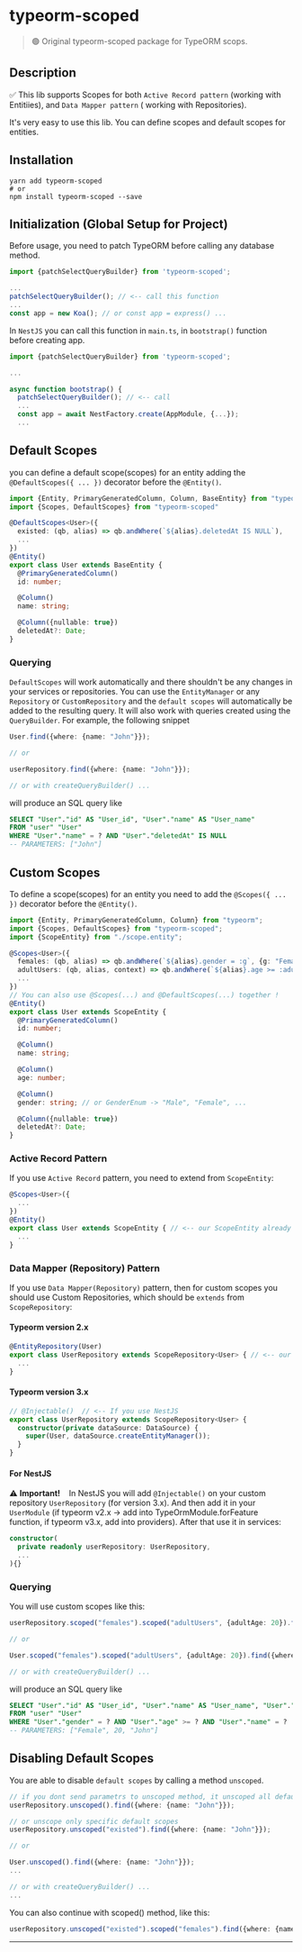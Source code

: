 # typeorm-scoped

> 🟢 Original typeorm-scoped package for TypeORM scops.

## Description

✅ This lib supports Scopes for both `Active Record pattern` (working with Entitiies), and `Data Mapper pattern` (
working with Repositories).

It's very easy to use this lib.
You can define scopes and default scopes for entities.

## Installation

```shell
yarn add typeorm-scoped
# or
npm install typeorm-scoped --save
```

## Initialization (Global Setup for Project)

Before usage, you need to patch TypeORM before calling any database method.

```typescript
import {patchSelectQueryBuilder} from 'typeorm-scoped';

...
patchSelectQueryBuilder(); // <-- call this function
...
const app = new Koa(); // or const app = express() ...
```

In `NestJS` you can call this function in `main.ts`, in `bootstrap()` function before creating app.

```typescript
import {patchSelectQueryBuilder} from 'typeorm-scoped';

...

async function bootstrap() {
  patchSelectQueryBuilder(); // <-- call
  ...
  const app = await NestFactory.create(AppModule, {...});
  ...
```

## Default Scopes

you can define a default scope(scopes) for an entity adding the `@DefaultScopes({ ... })` decorator before
the `@Entity()`.

```typescript
import {Entity, PrimaryGeneratedColumn, Column, BaseEntity} from "typeorm"
import {Scopes, DefaultScopes} from "typeorm-scoped"

@DefaultScopes<User>({
  existed: (qb, alias) => qb.andWhere(`${alias}.deletedAt IS NULL`),
  ...
})
@Entity()
export class User extends BaseEntity {
  @PrimaryGeneratedColumn()
  id: number;

  @Column()
  name: string;

  @Column({nullable: true})
  deletedAt?: Date;
}
```

### Querying

`DefaultScopes` will work automatically and there shouldn't be any changes in your services or repositories. You can use
the `EntityManager` or any `Repository` or `CustomRepository` and the `default scopes` will automatically be added to
the resulting query. It will also work with queries created using the `QueryBuilder`. For example, the following snippet

```typescript
User.find({where: {name: "John"}});

// or

userRepository.find({where: {name: "John"}});

// or with createQueryBuilder() ...
```

will produce an SQL query like

```sql
SELECT "User"."id" AS "User_id", "User"."name" AS "User_name" 
FROM "user" "User" 
WHERE "User"."name" = ? AND "User"."deletedAt" IS NULL
-- PARAMETERS: ["John"]
```

## Custom Scopes

To define a scope(scopes) for an entity you need to add the `@Scopes({ ... })` decorator before the `@Entity()`.

```typescript
import {Entity, PrimaryGeneratedColumn, Column} from "typeorm";
import {Scopes, DefaultScopes} from "typeorm-scoped";
import {ScopeEntity} from "./scope.entity";

@Scopes<User>({
  females: (qb, alias) => qb.andWhere(`${alias}.gender = :g`, {g: "Female"}),
  adultUsers: (qb, alias, context) => qb.andWhere(`${alias}.age >= :adultAge`, {adultAge: context.adultAge || 18}),
  ...
})
// You can also use @Scopes(...) and @DefaultScopes(...) together !
@Entity()
export class User extends ScopeEntity {
  @PrimaryGeneratedColumn()
  id: number;

  @Column()
  name: string;

  @Column()
  age: number;

  @Column()
  gender: string; // or GenderEnum -> "Male", "Female", ...

  @Column({nullable: true})
  deletedAt?: Date;
}
```

### Active Record Pattern

If you use `Active Record` pattern, you need to extend from `ScopeEntity`:

```typescript
@Scopes<User>({
  ...
})
@Entity()
export class User extends ScopeEntity { // <-- our ScopeEntity already extends from BaseEntity
  ...
}
```

### Data Mapper (Repository) Pattern

If you use `Data Mapper(Repository)` pattern, then for custom scopes you should use Custom Repositories, which should
be `extends` from `ScopeRepository`:

#### Typeorm version 2.x

```typescript
@EntityRepository(User)
export class UserRepository extends ScopeRepository<User> { // <-- our ScopeRepository already extends from Repository<Entity>
  ...
}
```

#### Typeorm version 3.x

```typescript
// @Injectable()  // <-- If you use NestJS
export class UserRepository extends ScopeRepository<User> {
  constructor(private dataSource: DataSource) {
    super(User, dataSource.createEntityManager());
  }
}
```

#### For NestJS

⚠ __Important!__ &nbsp;&nbsp; In NestJS you will add `@Injectable()` on your custom repository `UserRepository` (for
version 3.x).
And then add it in your `UserModule` (if typeorm v2.x -> add into TypeOrmModule.forFeature function, if typeorm v3.x,
add into providers).
After that use it in services:

```typescript
constructor(
  private readonly userRepository: UserRepository,
  ...
){}
```

### Querying

You will use custom scopes like this:

```typescript
userRepository.scoped("females").scoped("adultUsers", {adultAge: 20}).find({where: {name: "John"}});

// or

User.scoped("females").scoped("adultUsers", {adultAge: 20}).find({where: {name: "John"}});

// or with createQueryBuilder() ...
```

will produce an SQL query like

```sql
SELECT "User"."id" AS "User_id", "User"."name" AS "User_name", "User"."age" AS "User_age", "User"."gender" AS "User_gender" 
FROM "user" "User" 
WHERE "User"."gender" = ? AND "User"."age" >= ? AND "User"."name" = ?
-- PARAMETERS: ["Female", 20, "John"]
```

## Disabling Default Scopes

You are able to disable `default scopes` by calling a method `unscoped`.

```typescript
// if you dont send parametrs to unscoped method, it unscoped all default scopes  !!!
userRepository.unscoped().find({where: {name: "John"}});

// or unscope only specific default scopes
userRepository.unscoped("existed").find({where: {name: "John"}});

// or

User.unscoped().find({where: {name: "John"}});
...

// or with createQueryBuilder() ...
...
```

You can also continue with scoped() method, like this:

```typescript
userRepository.unscoped("existed").scoped("females").find({where: {name: "John"}});
```

---


